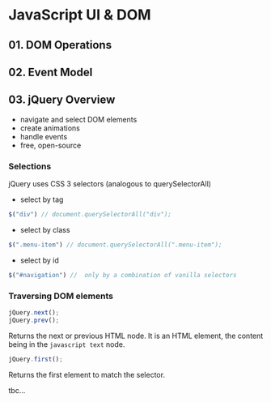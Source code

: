 # JavaScript UI & DOM

## 01. DOM Operations


## 02. Event Model


## 03. jQuery Overview

* navigate and select DOM elements
* create animations
* handle events
* free, open-source

### Selections

jQuery uses CSS 3 selectors (analogous to querySelectorAll)

* select by tag

```javascript
$("div") // document.querySelectorAll("div");
```

* select by class

```javascript
$(".menu-item") // document.querySelectorAll(".menu-item");
```

* select by id

```javascript
$("#navigation") //  only by a combination of vanilla selectors
```

### Traversing DOM elements

```javascript
jQuery.next();
jQuery.prev();
```

Returns the next or previous HTML node. It is an HTML element, the content being in the ```javascript text``` node. 

```javascript
jQuery.first();
```

Returns the first element to match the selector.

tbc...